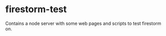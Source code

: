 firestorm-test
==============

Contains a node server with some web pages and scripts to test firestorm on.
